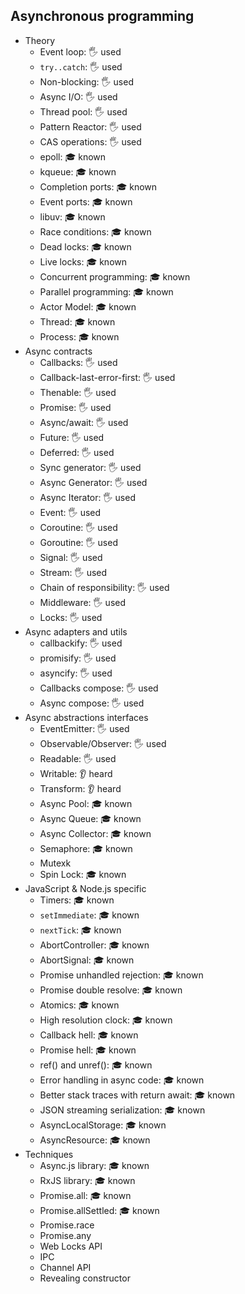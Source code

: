 ## Asynchronous programming

- Theory
  - Event loop: 🖐️ used
  - `try..catch`: 🖐️ used
  - Non-blocking: 🖐️ used
  - Async I/O: 🖐️ used
  - Thread pool: 🖐️ used
  - Pattern Reactor: 🖐️ used
  - CAS operations: 🖐️ used
  - epoll: 🎓 known
  - kqueue: 🎓 known
  - Completion ports: 🎓 known
  - Event ports: 🎓 known
  - libuv: 🎓 known
  - Race conditions: 🎓 known
  - Dead locks: 🎓 known
  - Live locks: 🎓 known
  - Concurrent programming: 🎓 known
  - Parallel programming: 🎓 known
  - Actor Model: 🎓 known
  - Thread: 🎓 known
  - Process: 🎓 known
- Async contracts
  - Callbacks: 🖐️ used
  - Callback-last-error-first: 🖐️ used
  - Thenable: 🖐️ used
  - Promise: 🖐️ used
  - Async/await: 🖐️ used
  - Future: 🖐️ used
  - Deferred: 🖐️ used
  - Sync generator: 🖐️ used
  - Async Generator: 🖐️ used
  - Async Iterator: 🖐️ used
  - Event: 🖐️ used
  - Coroutine: 🖐️ used
  - Goroutine: 🖐️ used
  - Signal: 🖐️ used
  - Stream: 🖐️ used
  - Chain of responsibility: 🖐️ used
  - Middleware: 🖐️ used
  - Locks: 🖐️ used
- Async adapters and utils
  - callbackify: 🖐️ used
  - promisify: 🖐️ used
  - asyncify: 🖐️ used
  - Callbacks compose: 🖐️ used
  - Async compose: 🖐️ used
- Async abstractions interfaces
  - EventEmitter: 🖐️ used
  - Observable/Observer: 🖐️ used
  - Readable: 🖐️ used
  - Writable: 👂 heard
  - Transform: 👂 heard
  - Async Pool: 🎓 known
  - Async Queue: 🎓 known
  - Async Collector: 🎓 known
  - Semaphore: 🎓 known
  - Mutexk
  - Spin Lock: 🎓 known
- JavaScript & Node.js specific
  - Timers: 🎓 known
  - `setImmediate`: 🎓 known
  - `nextTick`: 🎓 known
  - AbortController: 🎓 known
  - AbortSignal: 🎓 known
  - Promise unhandled rejection: 🎓 known
  - Promise double resolve: 🎓 known
  - Atomics: 🎓 known
  - High resolution clock: 🎓 known
  - Callback hell: 🎓 known
  - Promise hell: 🎓 known
  - ref() and unref(): 🎓 known
  - Error handling in async code: 🎓 known
  - Better stack traces with return await: 🎓 known
  - JSON streaming serialization: 🎓 known
  - AsyncLocalStorage: 🎓 known
  - AsyncResource: 🎓 known
- Techniques
  - Async.js library: 🎓 known
  - RxJS library: 🎓 known
  - Promise.all: 🎓 known
  - Promise.allSettled: 🎓 known
  - Promise.race
  - Promise.any
  - Web Locks API
  - IPC
  - Channel API
  - Revealing constructor
